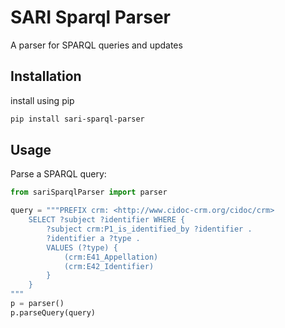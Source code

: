 # SARI Sparql Parser

A parser for SPARQL queries and updates

## Installation

install using pip


```sh
pip install sari-sparql-parser
```

## Usage

Parse a SPARQL query:

```python
from sariSparqlParser import parser

query = """PREFIX crm: <http://www.cidoc-crm.org/cidoc/crm>
    SELECT ?subject ?identifier WHERE {
        ?subject crm:P1_is_identified_by ?identifier .
        ?identifier a ?type .
        VALUES (?type) {
            (crm:E41_Appellation)
            (crm:E42_Identifier)
        }
    }
"""
p = parser()
p.parseQuery(query)
```
